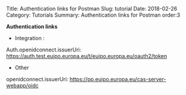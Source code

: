 Title: Authentication links for Postman
Slug: tutorial
Date: 2018-02-26
Category: Tutorials
Summary: Authentication links for Postman
order:3

**Authentication links**

- Integration : 

Auth.openidconnect.issuerUri: https://auth.test.euipo.europa.eu/t/euipo.europa.eu/oauth2/token

- Other

openidconnect.issuerUri: https://pp.euipo.europa.eu/cas-server-webapp/oidc